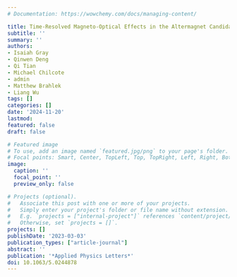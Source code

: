 ```yaml
---
# Documentation: https://wowchemy.com/docs/managing-content/

title: Time-Resolved Magneto-Optical Effects in the Altermagnet Candidate MnTe
subtitle: ''
summary: ''
authors:
- Isaiah Gray
- Qinwen Deng
- Qi Tian
- Michael Chilcote
- admin
- Matthew Brahlek
- Liang Wu
tags: []
categories: []
date: '2024-11-20'
lastmod:
featured: false
draft: false

# Featured image
# To use, add an image named `featured.jpg/png` to your page's folder.
# Focal points: Smart, Center, TopLeft, Top, TopRight, Left, Right, BottomLeft, Bottom, BottomRight.
image:
  caption: ''
  focal_point: ''
  preview_only: false

# Projects (optional).
#   Associate this post with one or more of your projects.
#   Simply enter your project's folder or file name without extension.
#   E.g. `projects = ["internal-project"]` references `content/project/deep-learning/index.md`.
#   Otherwise, set `projects = []`.
projects: []
publishDate: '2023-03-03'
publication_types: ["article-journal"]
abstract: ''
publication: '*Applied Physics Letters*'
doi: 10.1063/5.0244878
---
```

